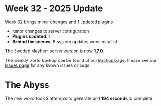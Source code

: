 # Week 32 - 2025 Update

Week 32 brings minor changes and **1** updated plugins.

- Minor changes to server configuration
- **Plugins updated**: 1
- **Behind the scenes**: 8 system updates were installed

The Sweden Mayhem server version is now **1.7.0**.

The weekly world backup can be found at our [Backup page](/minecraft/backups).
Please see our [Issues page](/minecraft/issues) for any known issues or bugs.

# The Abyss



The new world took **2** attempts to generate and **194 seconds** to complete.
 
